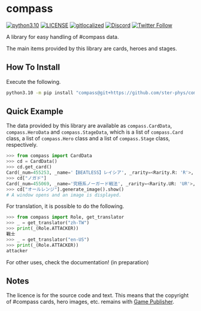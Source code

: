 # compass

[![python3.10](https://img.shields.io/badge/python-3.10-3776AB.svg?logo=python)](https://docs.python.org/3.10/) [![LICENSE](https://img.shields.io/github/license/ster-phys/bot_cps)](./LICENSE) [![gitlocalized](https://gitlocalize.com/repo/8640/whole_project/badge.svg)](https://gitlocalize.com/repo/8640) [![Discord](https://img.shields.io/discord/834671256367530014.svg?label=&logo=discord&logoColor=ffffff&color=7389D8&labelColor=6A7EC2)](http://discord.gg/Pmt5BetUqb) [![Twitter Follow](https://img.shields.io/twitter/follow/bot_cps?style=social)](https://twitter.com/bot_cps)

A library for easy handling of #compass data.

The main items provided by this library are cards, heroes and stages.

## How To Install

Execute the following.

```sh
python3.10 -m pip install "compass@git+https://github.com/ster-phys/compass.git"
```

## Quick Example

The data provided by this library are available as `compass.CardData`, `compass.HeroData` and `compass.StageData`, which is a list of `compass.Card` class, a list of `compass.Hero` class and a list of `compass.Stage` class, respectively.

```python
>>> from compass import CardData
>>> cd = CardData()
>>> cd.get_card()
Card(_num=455253, _name='【BEATLESS】レイシア', _rarity=<Rarity.R: 'R'>, _types=['遠'], _cool_time=20, _activation=<Activation.SHORT: '短'>, _attribute=<Attribute.WATER: '水'>, _rank=<Rank.COLLABO: 'コラボガチャ'>, _ability='長射程のエネルギー攻撃（小ダメージ）', ...)
>>> cd["ノガド"]
Card(_num=455069, _name='究極系ノーガード戦法', _rarity=<Rarity.UR: 'UR'>, _types=['防'], _cool_time=30, _activation=<Activation.SHORT: '短'>, _attribute=<Attribute.FIRE: '火'>, _rank=<Rank.F: 'F'>, _ability='被ダメージを80%減らす（8秒間）', ...)
>>> cd["オールレンジ"].generate_image().show()
# A window opens and an image is displayed.
```

For translation, it is possible to do the following.

```python
>>> from compass import Role, get_translator
>>> _ = get_translator("zh-TW")
>>> print(_(Role.ATTACKER))
戰士
>>> _ = get_translator("en-US")
>>> print(_(Role.ATTACKER))
attacker
```

For other uses, check the documentation! (in preparation)

## Notes

The licence is for the source code and text.
This means that the copyright of #compass cards, hero images, etc. remains with [Game Publisher](https://app.nhn-playart.com/compass/).
